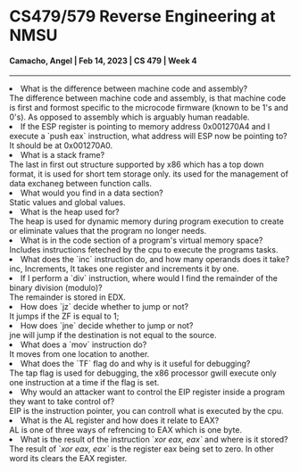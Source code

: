 # CS479/579 Reverse Engineering at NMSU
#### Camacho, Angel | Feb 14, 2023 | CS 479 | Week 4
---


<li>What is the difference between machine code and assembly?</li>
The difference between machine code and assembly, is that machine code is first and formost specific to the microcode firmware (known to be 1's and 0's). As opposed to assembly which is arguably human readable. 
<li>If the ESP register is pointing to memory address 0x001270A4 and I execute a `push eax` instruction, what address will ESP now be pointing to?</li>
It should be at 0x001270A0.
<li>What is a stack frame?</li>
The last in first out structure supported by x86 which has a top down format, it is used for short tem storage only. its used for the management of data exchaneg between function calls.
<li>What would you find in a data section?</li>
Static values and global values.
<li>What is the heap used for?</li>
The heap is used for dynamic memory during program execution to create or eliminate values that the program no longer needs.
<li>What is in the code section of a program's virtual memory space?</li>
Includes instructions feteched by the cpu to execute the programs tasks. 
<li>What does the `inc` instruction do, and how many operands does it take?</li>
inc, Increments, It takes one register and increments it by one.
<li>If I perform a `div` instruction, where would I find the remainder of the binary division (modulo)?</li>
The remainder is stored in EDX. 
<li>How does `jz` decide whether to jump or not?</li>
It jumps if the ZF is equal to 1;
<li>How does `jne` decide whether to jump or not?</li>
jne will jump if the destination is not equal to the source.
<li>What does a `mov` instruction do?</li>
It moves from one location to another.
<li>What does the `TF` flag do and why is it useful for debugging?</li>
The tap flag is used for debugging, the x86 processor gwill execute only one instruction at a time if the flag is set.
<li>Why would an attacker want to control the EIP register inside a program they want to take control of?</li>
EIP is the instruction pointer, you can controll what is executed by the cpu.
<li>What is the AL register and how does it relate to EAX?</li>
AL is one of three ways of refrencing to EAX which is one byte.
<li>What is the result of the instruction `<em>xor eax, eax`</em> and where is it stored?</li>
The result of `<em>xor eax, eax`</em> is the register eax being set to zero. In other word its clears the EAX register.